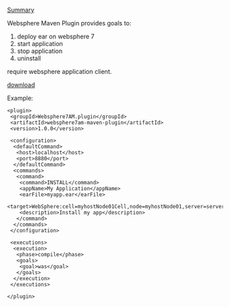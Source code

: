 [Summary](Summary.md)

Websphere Maven Plugin provides goals to:

  1. deploy ear on websphere 7
  1. start application
  1. stop application
  1. uninstall


require websphere application client.

[download](http://code.google.com/p/websphere-maven-plugin/source/browse/trunk/plugin/)

Example:
```
<plugin>
 <groupId>Websphere7AM.plugin</groupId>
 <artifactId>websphere7am-maven-plugin</artifactId>
 <version>1.0.0</version>
 
 <configuration>
  <defaultCommand>
   <host>localhost</host>
   <port>8880</port>
  </defaultCommand>
  <commands>
   <command>
    <command>INSTALL</command>
    <appName>My Application</appName>
    <earFile>myapp.ear</earFile>
    <target>WebSphere:cell=myhostNode01Cell,node=myhostNode01,server=server1</target>
    <description>Install my app</description>
   </command>
  </commands>
 </configuration>

 <executions>
  <execution>
   <phase>compile</phase>
   <goals>
    <goal>was</goal>
   </goals>
  </execution>
 </executions>

</plugin>
```